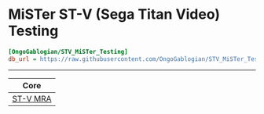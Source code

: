 # MiSTer ST-V (Sega Titan Video) Testing 

```ini
[OngoGablogian/STV_MiSTer_Testing]
db_url = https://raw.githubusercontent.com/OngoGablogian/STV_MiSTer_Testing/db/db.json.zip
```
----

| Core |
| :---: |
| [ST-V MRA](https://github.com/zakk4223/STV-MRA)                                                                                    |
